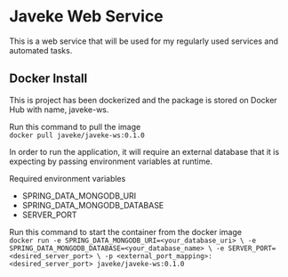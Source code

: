 # Javeke Web Service

This is a web service that will be used for my regularly used services and automated tasks.

## Docker Install

This is project has been dockerized and the package is stored on Docker Hub
with name, javeke-ws. 

Run this command to pull the image <br>
`docker pull javeke/javeke-ws:0.1.0`

In order to run the application, it will require an external database
that it is expecting by passing environment variables at runtime.

Required environment variables
- SPRING_DATA_MONGODB_URI
- SPRING_DATA_MONGODB_DATABASE
- SERVER_PORT

Run this command to start the container from the docker image <br>
`docker run -e SPRING_DATA_MONGODB_URI=<your_database_uri> \
-e SPRING_DATA_MONGODB_DATABASE=<your_database_name> \
-e SERVER_PORT=<desired_server_port> \
-p <external_port_mapping>:<desired_server_port>
javeke/javeke-ws:0.1.0`